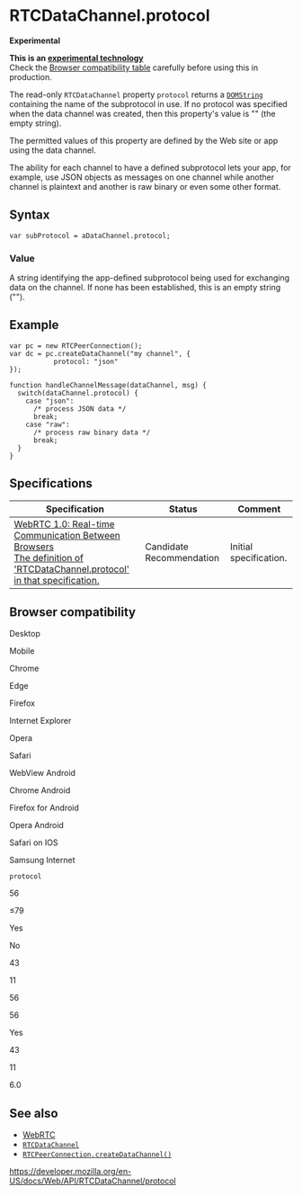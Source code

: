 # RTCDataChannel.protocol

**Experimental**

**This is an [experimental technology](https://developer.mozilla.org/en-US/docs/MDN/Guidelines/Conventions_definitions#experimental)**  
Check the [Browser compatibility table](#browser_compatibility) carefully before using this in production.

The read-only `RTCDataChannel` property `protocol` returns a [`DOMString`](../domstring) containing the name of the subprotocol in use. If no protocol was specified when the data channel was created, then this property's value is "" (the empty string).

The permitted values of this property are defined by the Web site or app using the data channel.

The ability for each channel to have a defined subprotocol lets your app, for example, use JSON objects as messages on one channel while another channel is plaintext and another is raw binary or even some other format.

## Syntax

    var subProtocol = aDataChannel.protocol;

### Value

A string identifying the app-defined subprotocol being used for exchanging data on the channel. If none has been established, this is an empty string ("").

## Example

    var pc = new RTCPeerConnection();
    var dc = pc.createDataChannel("my channel", {
               protocol: "json"
    });

    function handleChannelMessage(dataChannel, msg) {
      switch(dataChannel.protocol) {
        case "json":
          /* process JSON data */
          break;
        case "raw":
          /* process raw binary data */
          break;
      }
    }

## Specifications

<table><thead><tr class="header"><th>Specification</th><th>Status</th><th>Comment</th></tr></thead><tbody><tr class="odd"><td><a href="https://w3c.github.io/webrtc-pc/#dom-datachannel-protocol">WebRTC 1.0: Real-time Communication Between Browsers<br />
<span class="small">The definition of 'RTCDataChannel.protocol' in that specification.</span></a></td><td><span class="spec-cr">Candidate Recommendation</span></td><td>Initial specification.</td></tr></tbody></table>

## Browser compatibility

Desktop

Mobile

Chrome

Edge

Firefox

Internet Explorer

Opera

Safari

WebView Android

Chrome Android

Firefox for Android

Opera Android

Safari on IOS

Samsung Internet

`protocol`

56

≤79

Yes

No

43

11

56

56

Yes

43

11

6.0

## See also

- [WebRTC](../webrtc_api)
- [`RTCDataChannel`](../rtcdatachannel)
- [`RTCPeerConnection.createDataChannel()`](../rtcpeerconnection/createdatachannel)

<a href="https://developer.mozilla.org/en-US/docs/Web/API/RTCDataChannel/protocol" class="_attribution-link">https://developer.mozilla.org/en-US/docs/Web/API/RTCDataChannel/protocol</a>
